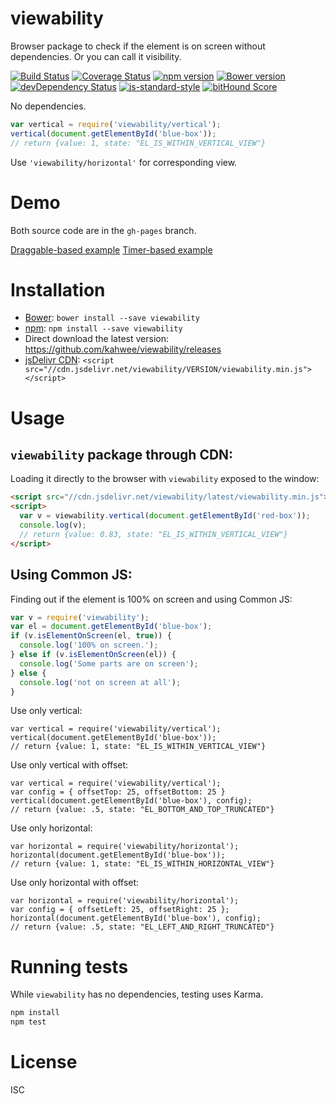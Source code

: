 # viewability

Browser package to check if the element is on screen without dependencies. Or you can call it visibility.

[![Build Status](https://travis-ci.org/kahwee/viewability.svg?branch=master)](https://travis-ci.org/kahwee/viewability)
[![Coverage Status](https://coveralls.io/repos/github/kahwee/viewability/badge.svg?branch=master)](https://coveralls.io/github/kahwee/viewability?branch=master)
[![npm version](https://badge.fury.io/js/viewability.svg)](https://www.npmjs.com/package/viewability)
[![Bower version](https://badge.fury.io/bo/viewability.svg)](http://badge.fury.io/bo/viewability)
[![devDependency Status](https://david-dm.org/kahwee/viewability/dev-status.svg)](https://david-dm.org/kahwee/viewability#info=devDependencies)
[![js-standard-style](https://img.shields.io/badge/code%20style-standard-brightgreen.svg?style=flat)](https://github.com/feross/standard)
[![bitHound Score](https://www.bithound.io/github/kahwee/viewability/badges/score.svg)](https://www.bithound.io/github/kahwee/viewability)

No dependencies.

```js
var vertical = require('viewability/vertical');
vertical(document.getElementById('blue-box'));
// return {value: 1, state: "EL_IS_WITHIN_VERTICAL_VIEW"}
```

Use `'viewability/horizontal'` for corresponding view.

# Demo

Both source code are in the `gh-pages` branch.

[Draggable-based example](https://kahwee.github.io/viewability/)
[Timer-based example](https://kahwee.github.io/viewability/timer.html)

# Installation

* [Bower](http://bower.io/): `bower install --save viewability`
* [npm](https://www.npmjs.org/): `npm install --save viewability`
* Direct download the latest version: https://github.com/kahwee/viewability/releases
* [jsDelivr CDN](http://www.jsdelivr.com/#!viewability): `<script src="//cdn.jsdelivr.net/viewability/VERSION/viewability.min.js"></script>`

# Usage

## `viewability` package through CDN:

Loading it directly to the browser with `viewability` exposed to the window:

```html
<script src="//cdn.jsdelivr.net/viewability/latest/viewability.min.js"></script>
<script>
  var v = viewability.vertical(document.getElementById('red-box'));
  console.log(v);
  // return {value: 0.83, state: "EL_IS_WITHIN_VERTICAL_VIEW"}
</script>
```

## Using Common JS:

Finding out if the element is 100% on screen and using Common JS:

```js
var v = require('viewability');
var el = document.getElementById('blue-box');
if (v.isElementOnScreen(el, true)) {
  console.log('100% on screen.');
} else if (v.isElementOnScreen(el)) {
  console.log('Some parts are on screen');
} else {
  console.log('not on screen at all');
}
```

Use only vertical:

```
var vertical = require('viewability/vertical');
vertical(document.getElementById('blue-box'));
// return {value: 1, state: "EL_IS_WITHIN_VERTICAL_VIEW"}
```

Use only vertical with offset:

```
var vertical = require('viewability/vertical');
var config = { offsetTop: 25, offsetBottom: 25 }
vertical(document.getElementById('blue-box'), config);
// return {value: .5, state: "EL_BOTTOM_AND_TOP_TRUNCATED"}
```

Use only horizontal:

```
var horizontal = require('viewability/horizontal');
horizontal(document.getElementById('blue-box'));
// return {value: 1, state: "EL_IS_WITHIN_HORIZONTAL_VIEW"}
```

Use only horizontal with offset:

```
var horizontal = require('viewability/horizontal');
var config = { offsetLeft: 25, offsetRight: 25 };
horizontal(document.getElementById('blue-box'), config);
// return {value: .5, state: "EL_LEFT_AND_RIGHT_TRUNCATED"}
```

# Running tests

While `viewability` has no dependencies, testing uses Karma.

```sh
npm install
npm test
```

# License

ISC
